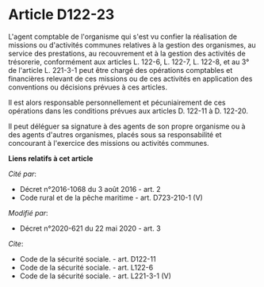 # Article D122-23

L'agent comptable de l'organisme qui s'est vu confier la réalisation de missions ou d'activités communes relatives à la
gestion des organismes, au service des prestations, au recouvrement et à la gestion des activités de trésorerie, conformément
aux articles L. 122-6, L. 122-7, L. 122-8, et au 3° de l'article L. 221-3-1 peut être chargé des opérations comptables et
financières relevant de ces missions ou de ces activités en application des conventions ou décisions prévues à ces articles. 

Il est alors responsable personnellement et pécuniairement de ces opérations dans les conditions prévues aux articles D.
122-11 à D. 122-20. 

Il peut déléguer sa signature à des agents de son propre organisme ou à des agents d'autres organismes, placés sous sa
responsabilité et concourant à l'exercice des missions ou activités communes.

**Liens relatifs à cet article**

_Cité par_:

  - Décret n°2016-1068 du 3 août 2016 - art. 2
  - Code rural et de la pêche maritime - art. D723-210-1 (V)

_Modifié par_:

  - Décret n°2020-621 du 22 mai 2020 - art. 3

_Cite_:

  - Code de la sécurité sociale. - art. D122-11
  - Code de la sécurité sociale. - art. L122-6
  - Code de la sécurité sociale. - art. L221-3-1 (V)
